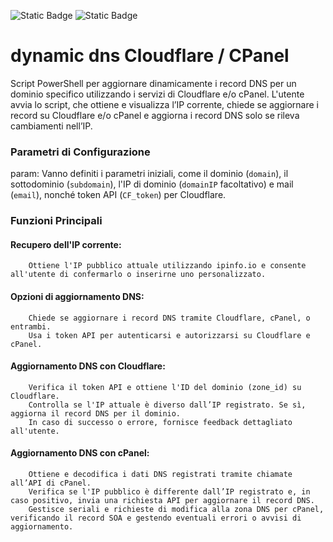 ![Static Badge](https://img.shields.io/badge/OK-cPanel?logo=cpanel&label=cPanel&color=green)
![Static Badge](https://img.shields.io/badge/OK-Cloudflare?logo=cloudflare&label=Cloudflare&color=green)


# dynamic dns Cloudflare / CPanel
Script PowerShell per aggiornare dinamicamente i record DNS per un dominio specifico utilizzando i servizi di Cloudflare e/o cPanel. 
L'utente avvia lo script, che ottiene e visualizza l’IP corrente, chiede se aggiornare i record su Cloudflare e/o cPanel e aggiorna i record DNS solo se rileva cambiamenti nell’IP.

### Parametri di Configurazione
param: Vanno definiti i parametri iniziali, come il dominio (`domain`), il sottodominio (`subdomain`), l'IP di dominio (`domainIP` facoltativo) e mail (`email`), nonché token API (`CF_token`) per Cloudflare.

### Funzioni Principali
#### Recupero dell'IP corrente:
        Ottiene l'IP pubblico attuale utilizzando ipinfo.io e consente all'utente di confermarlo o inserirne uno personalizzato.

#### Opzioni di aggiornamento DNS:
        Chiede se aggiornare i record DNS tramite Cloudflare, cPanel, o entrambi.
        Usa i token API per autenticarsi e autorizzarsi su Cloudflare e cPanel.

#### Aggiornamento DNS con Cloudflare:
        Verifica il token API e ottiene l'ID del dominio (zone_id) su Cloudflare.
        Controlla se l'IP attuale è diverso dall’IP registrato. Se sì, aggiorna il record DNS per il dominio.
        In caso di successo o errore, fornisce feedback dettagliato all'utente.

#### Aggiornamento DNS con cPanel:
        Ottiene e decodifica i dati DNS registrati tramite chiamate all’API di cPanel.
        Verifica se l'IP pubblico è differente dall’IP registrato e, in caso positivo, invia una richiesta API per aggiornare il record DNS.
        Gestisce seriali e richieste di modifica alla zona DNS per cPanel, verificando il record SOA e gestendo eventuali errori o avvisi di aggiornamento.
